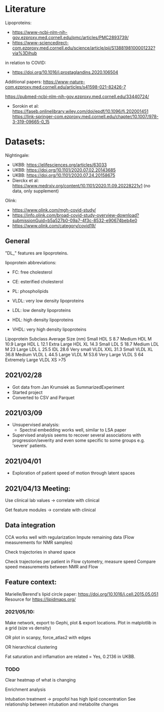 
# Literature

Lipoproteins:
 - https://www-ncbi-nlm-nih-gov.ezproxy.med.cornell.edu/pmc/articles/PMC2893739/
 - https://www-sciencedirect-com.ezproxy.med.cornell.edu/science/article/pii/S1388198100001232?via%3Dihub

in relation to COVID:
 - https://doi.org/10.1016/j.prostaglandins.2020.106504


Additional papers:
https://www-nature-com.ezproxy.med.cornell.edu/articles/s41598-021-82426-7

https://pubmed-ncbi-nlm-nih-gov.ezproxy.med.cornell.edu/33440724/

 - Sorokin et al: https://faseb.onlinelibrary.wiley.com/doi/epdf/10.1096/fj.202001451
https://link-springer-com.ezproxy.med.cornell.edu/chapter/10.1007/978-3-319-09665-0_15


# Datasets:

Nightingale:
 - UKBB: https://elifesciences.org/articles/63033
 - UKBB: https://doi.org/10.1101/2020.07.02.20143685
 - UKBB: https://doi.org/10.1101/2020.07.24.20158675
 - Dierckx et al: https://www.medrxiv.org/content/10.1101/2020.11.09.20228221v1 (no data, only supplement)


Olink:
 - https://www.olink.com/mgh-covid-study/
 - https://info.olink.com/broad-covid-study-overview-download?submissionGuid=b5a527b0-09a7-4f3c-8532-e90674beb4e0
 - https://www.olink.com/category/covid19/



## General

"DL_" features are lipoproteins.


lipoprotein abbreviations:
 - FC: free cholesterol
 - CE: esterified cholesterol
 - PL: phospholipids

 - VLDL: very low density lipoproteins
 - LDL: low density lipoproteins
 - HDL: high density lipoproteins
 - VHDL: very high density lipoproteins


Lipoprotein Subclass		Average Size (nm)
Small HDL	S	8.7
Medium HDL	M	10.9
Large HDL	L	12.1
Extra Large HDL	XL	14.3
Small LDL	S	18.7
Medium LDL	M	23
Large LDL	L	25.5
IDL		28.6
Very small VLDL	XXL	31.3
Small VLDL	XL	36.8
Medium VLDL	L	44.5
Large VLDL	M	53.6
Very Large VLDL	S	64
Extremely Large VLDL	XS	>75





## 2021/02/28
 - Got data from Jan Krumsiek as SummarizedExperiment
 - Started project
 - Converted to CSV and Parquet

## 2021/03/09
 - Unsupervised analysis:
   - Spectral embedding works well, similar to LSA paper
 - Supervised analysis seems to recover several associations with progression/severity and even some specific to some groups e.g. 'severe' patients.

## 2021/04/01
 - Exploration of patient speed of motion through latent spaces


## 2021/04/13 Meeting:

Use clinical lab values -> correlate with clinical

Get feature modules -> correlate with clinical



## Data integration

CCA works well with regularization
Impute remaining data (Flow measurements for NMR samples)

Check trajectories in shared space

Check trajectories per patient in Flow cytometry, measure speed
Compare speed measurements between NMR and Flow


## Feature context:
Marielle/Berend's lipid circle paper: https://doi.org/10.1016/j.cell.2015.05.051
Resource for 
https://lipidmaps.org/


### 2021/05/10:
Make network, export to Gephi, plot & export locations.
	Plot in matplotlib in a grid (size vs density)

OR plot in scanpy, force_atlas2 with edges

OR hierarchical clustering

Fat saturation and inflamation are related = Yes, 0.2136 in UKBB.

### TODO

Clear heatmap of what is changing

Enrichment analysis

Intubation treatment -> propofol has high lipid concentration
See relationship between intubation and metabolite changes

